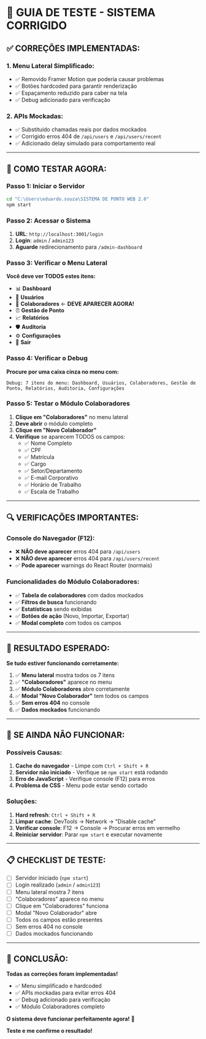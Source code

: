 # 🧪 GUIA DE TESTE - SISTEMA CORRIGIDO

## ✅ **CORREÇÕES IMPLEMENTADAS:**

### **1. Menu Lateral Simplificado:**
- ✅ Removido Framer Motion que poderia causar problemas
- ✅ Botões hardcoded para garantir renderização
- ✅ Espaçamento reduzido para caber na tela
- ✅ Debug adicionado para verificação

### **2. APIs Mockadas:**
- ✅ Substituído chamadas reais por dados mockados
- ✅ Corrigido erros 404 de `/api/users` e `/api/users/recent`
- ✅ Adicionado delay simulado para comportamento real

---

## 🚀 **COMO TESTAR AGORA:**

### **Passo 1: Iniciar o Servidor**
```bash
cd "C:\Users\eduardo.souza\SISTEMA DE PONTO WEB 2.0"
npm start
```

### **Passo 2: Acessar o Sistema**
1. **URL**: `http://localhost:3001/login`
2. **Login**: `admin` / `admin123`
3. **Aguarde** redirecionamento para `/admin-dashboard`

### **Passo 3: Verificar o Menu Lateral**
**Você deve ver TODOS estes itens:**
- 📊 **Dashboard**
- 👥 **Usuários**  
- 👤 **Colaboradores** ← **DEVE APARECER AGORA!**
- ⏰ **Gestão de Ponto**
- 📈 **Relatórios**
- 🛡️ **Auditoria**
- ⚙️ **Configurações**
- 🚪 **Sair**

### **Passo 4: Verificar o Debug**
**Procure por uma caixa cinza no menu com:**
```
Debug: 7 itens do menu: Dashboard, Usuários, Colaboradores, Gestão de Ponto, Relatórios, Auditoria, Configurações
```

### **Passo 5: Testar o Módulo Colaboradores**
1. **Clique em "Colaboradores"** no menu lateral
2. **Deve abrir** o módulo completo
3. **Clique em "Novo Colaborador"**
4. **Verifique** se aparecem TODOS os campos:
   - ✅ Nome Completo
   - ✅ CPF
   - ✅ Matrícula
   - ✅ Cargo
   - ✅ Setor/Departamento
   - ✅ E-mail Corporativo
   - ✅ Horário de Trabalho
   - ✅ Escala de Trabalho

---

## 🔍 **VERIFICAÇÕES IMPORTANTES:**

### **Console do Navegador (F12):**
- ❌ **NÃO deve aparecer** erros 404 para `/api/users`
- ❌ **NÃO deve aparecer** erros 404 para `/api/users/recent`
- ✅ **Pode aparecer** warnings do React Router (normais)

### **Funcionalidades do Módulo Colaboradores:**
- ✅ **Tabela de colaboradores** com dados mockados
- ✅ **Filtros de busca** funcionando
- ✅ **Estatísticas** sendo exibidas
- ✅ **Botões de ação** (Novo, Importar, Exportar)
- ✅ **Modal completo** com todos os campos

---

## 🎯 **RESULTADO ESPERADO:**

**Se tudo estiver funcionando corretamente:**

1. ✅ **Menu lateral** mostra todos os 7 itens
2. ✅ **"Colaboradores"** aparece no menu
3. ✅ **Módulo Colaboradores** abre corretamente
4. ✅ **Modal "Novo Colaborador"** tem todos os campos
5. ✅ **Sem erros 404** no console
6. ✅ **Dados mockados** funcionando

---

## 🚨 **SE AINDA NÃO FUNCIONAR:**

### **Possíveis Causas:**
1. **Cache do navegador** - Limpe com `Ctrl + Shift + R`
2. **Servidor não iniciado** - Verifique se `npm start` está rodando
3. **Erro de JavaScript** - Verifique console (F12) para erros
4. **Problema de CSS** - Menu pode estar sendo cortado

### **Soluções:**
1. **Hard refresh**: `Ctrl + Shift + R`
2. **Limpar cache**: DevTools → Network → "Disable cache"
3. **Verificar console**: F12 → Console → Procurar erros em vermelho
4. **Reiniciar servidor**: Parar `npm start` e executar novamente

---

## 📋 **CHECKLIST DE TESTE:**

- [ ] Servidor iniciado (`npm start`)
- [ ] Login realizado (`admin` / `admin123`)
- [ ] Menu lateral mostra 7 itens
- [ ] "Colaboradores" aparece no menu
- [ ] Clique em "Colaboradores" funciona
- [ ] Modal "Novo Colaborador" abre
- [ ] Todos os campos estão presentes
- [ ] Sem erros 404 no console
- [ ] Dados mockados funcionando

---

## 🎉 **CONCLUSÃO:**

**Todas as correções foram implementadas!**

- ✅ Menu simplificado e hardcoded
- ✅ APIs mockadas para evitar erros 404
- ✅ Debug adicionado para verificação
- ✅ Módulo Colaboradores completo

**O sistema deve funcionar perfeitamente agora!** 🚀

**Teste e me confirme o resultado!**






